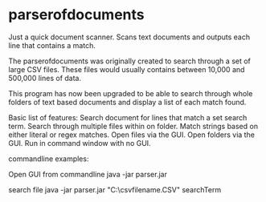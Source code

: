 parserofdocuments
=================

Just a quick document scanner. Scans text documents and outputs each line that contains a match.

The parserofdocuments was originally created to search through a set of large CSV files. 
These files would usually contains between 10,000 and 500,000 lines of data.

This program has now been upgraded to be able to search through whole folders of text based documents and
display a list of each match found.

Basic list of features:
Search document for lines that match a set search term.
Search through multiple files within on folder.
Match strings based on either literal or regex matches.
Open files via the GUI.
Open folders via the GUI.
Run in command window with no GUI.


commandline examples:

Open GUI from commandline
    java -jar parser.jar
    
search file
    java -jar parser.jar "C:\csvfilename.CSV" searchTerm
    
